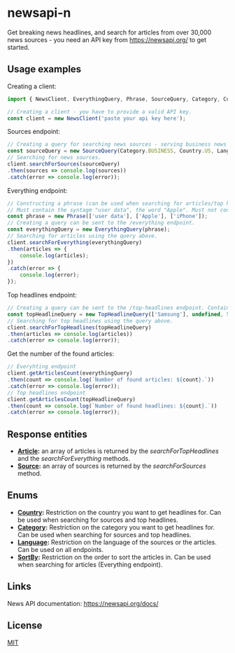 # newsapi-n

Get breaking news headlines, and search for articles from over 30,000 news sources - you need an API key from https://newsapi.org/ to get started.

## Usage examples

Creating a client:
```javascript
import { NewsClient, EverythingQuery, Phrase, SourceQuery, Category, Country, Language, TopHeadlineQuery } from 'newsapi-node'

// Creating a client - you have to provide a valid API key.
const client = new NewsClient('paste your api key here');
```
Sources endpoint:
```javascript
// Creating a query for searching news sources - serving business news from the US.
const sourceQuery = new SourceQuery(Category.BUSINESS, Country.US, Language.EN);
// Searching for news sources.
client.searchForSources(sourceQuery)
.then(sources => console.log(sources))
.catch(error => console.log(error));
```
Everything endpoint:
```javascript
// Constructing a phrase (can be used when searching for articles/top headlines).
// Must contain the syntagm "user data", the word "Apple". Must not contain the word "iPhone".
const phrase = new Phrase(['user data'], ['Apple'], ['iPhone']);
// Creating a query can be sent to the /everything endpoint.
const everythingQuery = new EverythingQuery(phrase);
// Searching for articles using the query above.
client.searchForEverything(everythingQuery)
.then(articles => {
    console.log(articles);
})
.catch(error => {
    console.log(error);
});
```
Top headlines endpoint:
```javascript
// Creating a query can be sent to the /top-headlines endpoint. Containing the word "Samsung", displaying 5 articles per page.
const topHeadlineQuery = new TopHeadlineQuery(['Samsung'], undefined, 5);
// Searching for top headlines using the query above.
client.searchForTopHeadlines(topHeadlineQuery)
.then(articles => console.log(articles))
.catch(error => console.log(error));
```
Get the number of the found articles:
```javascript
// Everyhting endpoint
client.getArticlesCount(everythingQuery)
.then(count => console.log(`Number of found articles: ${count}.`))
.catch(error => console.log(error));
// Top headlines endpoint
client.getArticlesCount(topHeadlineQuery)
.then(count => console.log(`Number of found headlines: ${count}.`))
.catch(error => console.log(error));
```

## Response entities
- **[Article](src/common/article.ts):** an array of articles is returned by the *searchForTopHeadlines* and the *searchForEverything* methods.
- **[Source](src/common/source.ts):** an array of sources is returned by the *searchForSources* method.

## Enums
- **[Country](src/common/country.ts):** Restriction on the country you want to get headlines for. Can be used when searching for sources and top headlines.
- **[Category](src/common/category.ts):** Restriction on the category you want to get headlines for. Can be used when searching for sources and top headlines.
- **[Language](src/common/language.ts):** Restriction on the language of the sources or the articles. Can be used on all endpoints.
- **[SortBy](src/common/sortBy.ts):** Restriction on the order to sort the articles in. Can be used when searching for articles (Everything endpoint).

## Links
News API documentation: https://newsapi.org/docs/

## License
[MIT](LICENSE)
